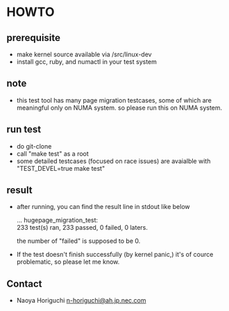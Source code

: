 HOWTO
=====

## prerequisite
- make kernel source available via /src/linux-dev
- install gcc, ruby, and numactl in your test system

## note
- this test tool has many page migration testcases, some of which are meaningful
  only on NUMA system. so please run this on NUMA system.

## run test
- do git-clone
- call "make test" as a root
- some detailed testcases (focused on race issues) are avaialble with
  "TEST_DEVEL=true make test"

## result
- after running, you can find the result line in stdout like below

    ...
    hugepage_migration_test:                        
    233 test(s) ran, 233 passed, 0 failed, 0 laters.

  the number of "failed" is supposed to be 0.

- If the test doesn't finish successfully (by kernel panic,) it's of
  cource problematic, so please let me know.

## Contact
- Naoya Horiguchi <n-horiguchi@ah.jp.nec.com>
